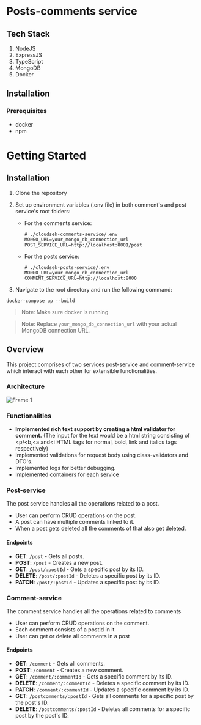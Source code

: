 # Posts-comments service

## Tech Stack
1. NodeJS
2. ExpressJS
3. TypeScript
4. MongoDB
5. Docker
## Installation
### Prerequisites
- docker
- npm
  
# Getting Started

## Installation

1. Clone the repository

2. Set up environment variables (.env file) in both comment's and post service's root folders:

   - For the comments service:
     ```
     # ./cloudsek-comments-service/.env
     MONGO_URL=your_mongo_db_connection_url
     POST_SERVICE_URL=http://localhost:8001/post
     ```

   - For the posts service:
     ```
     # ./cloudsek-posts-service/.env
     MONGO_URL=your_mongo_db_connection_url
     COMMENT_SERVICE_URL=http://localhost:8000
     ```

3. Navigate to the root directory and run the following command:
```
docker-compose up --build
```
> Note:  Make sure docker is running

> Note: Replace `your_mongo_db_connection_url` with your actual MongoDB connection URL.

## Overview
This project comprises of two services post-service and comment-service which interact with each other for extensible functionalities.
### Architecture
![Frame 1](https://github.com/rishiCz/cloudsek-assignment/assets/98217604/ce77c10e-8d93-4f8e-b8ce-c679fd7207e1)
### Functionalities

 - **Implemented rich text support by creating a html validator for comment.** (The input for the text would be a html string consisting of <p/<b,<a and<i HTML tags for normal, bold, link and italics tags respectively)
 - Implemented validations for request body using class-validators and DTO's.
 - Implemented logs for better debugging.
 - Implemented containers for each service

### Post-service
The post service handles all the operations related to a post.
 - User can perform CRUD operations on the post.
 - A post can have multiple comments linked to it.
 - When a post gets deleted all the comments of that also get deleted.

#### Endpoints

- **GET**: `/post` - Gets all posts.
- **POST**: `/post` - Creates a new post.
- **GET**: `/post/:postId` - Gets a specific post by its ID.
- **DELETE**: `/post/:postId` - Deletes a specific post by its ID.
- **PATCH**: `/post/:postId` - Updates a specific post by its ID.

### Comment-service
The comment service handles all the operations related to comments
 - User can perform CRUD operations on the comment.
 - Each comment consists of a postId in it
 - User can get or delete all comments in a post

#### Endpoints

- **GET**: `/comment` - Gets all comments.
- **POST**: `/comment` - Creates a new comment.
- **GET**: `/comment/:commentId` - Gets a specific comment by its ID.
- **DELETE**: `/comment/:commentId` - Deletes a specific comment by its ID.
- **PATCH**: `/comment/:commentId` - Updates a specific comment by its ID.
- **GET**: `/postcomments/:postId` - Gets all comments for a specific post by the post's ID.
- **DELETE**: `/postcomments/:postId` - Deletes all comments for a specific post by the post's ID.
 



